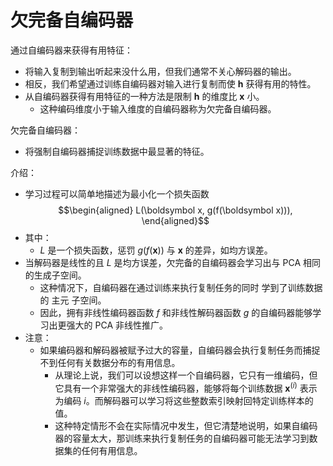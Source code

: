 

# 欠完备自编码器

通过自编码器来获得有用特征：

- 将输入复制到输出听起来没什么用，但我们通常不关心解码器的输出。
- 相反，我们希望通过训练自编码器对输入进行复制而使 $\boldsymbol h$ 获得有用的特性。
- 从自编码器获得有用特征的一种方法是限制 $\boldsymbol h$ 的维度比 $\boldsymbol x$ 小。
  - 这种编码维度小于输入维度的自编码器称为欠完备自编码器。

欠完备自编码器：

- 将强制自编码器捕捉训练数据中最显著的特征。

介绍：

- 学习过程可以简单地描述为最小化一个损失函数
    $$\begin{aligned}
    L(\boldsymbol x, g(f(\boldsymbol x))),
    \end{aligned}$$
- 其中：
  - $L$ 是一个损失函数，惩罚 $g(f(\boldsymbol x))$ 与 $\boldsymbol x$ 的差异，如均方误差。
- 当解码器是线性的且 $L$ 是均方误差，欠完备的自编码器会学习出与 PCA 相同的生成子空间。
  - 这种情况下，自编码器在通过训练来执行复制任务的同时 学到了训练数据的 主元 子空间。
  - 因此，拥有非线性编码器函数 $f$ 和非线性解码器函数 $g$ 的自编码器能够学习出更强大的 PCA 非线性推广。
- 注意：
  - 如果编码器和解码器被赋予过大的容量，自编码器会执行复制任务而捕捉不到任何有关数据分布的有用信息。
    - 从理论上说，我们可以设想这样一个自编码器，它只有一维编码，但它具有一个非常强大的非线性编码器，能够将每个训练数据 $\boldsymbol x^{(i)}$ 表示为编码 $i$。而解码器可以学习将这些整数索引映射回特定训练样本的值。
    - 这种特定情形不会在实际情况中发生，但它清楚地说明，如果自编码器的容量太大，那训练来执行复制任务的自编码器可能无法学习到数据集的任何有用信息。
